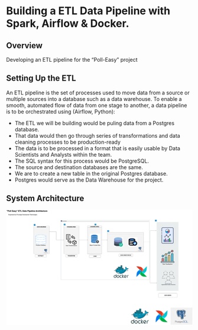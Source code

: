 # Building a ETL Data Pipeline with Spark, Airflow & Docker.

## Overview

Developing an ETL pipeline for the “Poll-Easy” project 

## Setting Up the ETL

An ETL pipeline is the set of processes used to move data from a source or multiple sources into a database such as a data warehouse. 
To enable a smooth, automated flow of data from one stage to another, a data pipeline is to be orchestrated using (Airflow, Python):

- The ETL we will be building would be puling data from a Postgres database. 
- That data would then go through series of transformations and data cleaning processes to be production-ready 
- The data is to be processed in a format that is easily usable by Data Scientists and Analysts within the team. 
- The SQL syntax for this process would be PostgreSQL. 
- The source and destination databases are the same.
- We are to create a new table in the original Postgres database. 
- Postgres would serve as the Data Warehouse for the project. 


## System Architecture


![](./doc/aa.png "Initialize")